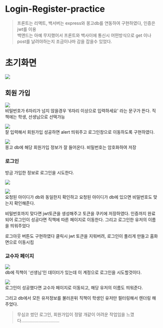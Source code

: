 # Login-Register-practice

> 프론트는 리액트, 백서버는 express와 몽고db를 연동하여 구현하였다, 인증은 jwt를 이용  
백앤드는 아예 무지했어서 프론트와 백사이에 통신시 어떤방식으로 get 이나 post를 날려야하는지 조금이나마 감을 잡을수 있었다.

# 초기화면
![](https://images.velog.io/images/boyfromthewell/post/4b426ed6-5b55-4ccc-94fc-7d95dd1b5bd5/image.png)

## 회원 가입

![](https://images.velog.io/images/boyfromthewell/post/685a10f2-77a0-41c4-830a-cc62d56b8bc7/image.png)  
비밀번호가 6자리가 넘지 않을경우 '6자리 이상으로 입력하세요' 라는 문구가 뜬다. 직책에는 학생, 선생님으로 선택가능

![](https://images.velog.io/images/boyfromthewell/post/6d51892b-0d52-44cb-9cca-a6f52408b7fe/image.png)  
잘 입력해서 회원가입 성공하면 alert 띄워주고 로그인창으로 이동하도록 구현하였다.

![](https://images.velog.io/images/boyfromthewell/post/fed51113-c70b-45ad-9485-b4c626d41a17/image.png)  
몽고 db에 해당 회원가입 정보가 잘 들어온다. 비밀번호는 암호화하여 저장

### 로그인

방금 가입한 정보로 로그인을 시도한다.  

![](https://images.velog.io/images/boyfromthewell/post/6e259e3b-6352-4e55-82e8-5e7972c48ce0/image.png)  

![](https://images.velog.io/images/boyfromthewell/post/29c85900-bbd9-40bf-95fb-a0a1ca3b5949/image.png)  
요청된 아이디가 db와 동일한지 확인하고 요청된 아이디가 db에 있으면 비밀번호도 맞는지 확인해준다.  
  
비밀번호까지 맞다면 jwt토큰을 생성해주고 토큰을 쿠키에 저장하였다. 인증까지 완료 되어 로그인이 성공다면 직책에 따른 페이지로 이동한다. 그리고 로그인한 유저의 이름을 띄워주었다  
  
로그아웃 버튼도 구현하였다 클릭시 jwt 토큰을 지워버려, 로그인이 풀리게 만들고 홈화면으로 이동시킴

### 교수자 페이지

![](https://images.velog.io/images/boyfromthewell/post/fa7cacea-5b62-412b-8d4d-d3292c3db04d/image.png)  
db에 직책이 '선생님'인 데이터가 있는데 이 계정으로 로그인을 시도할것이다.

![](https://images.velog.io/images/boyfromthewell/post/323ee93c-4d8b-4032-8b0e-ec998b48a4b5/image.png)  
로그인이 성공했다면 교수자 페이지로 이동되고, 해당 유저의 이름도 띄워준다.  
  
그리고 db에서 모든 유저정보를 불러온뒤 직책이 학생인 유저만 필터링해서 렌더링 해주었다.

> 무심코 썼던 로그인, 회원가입이 정말 개같이 어려운 작업임을 느꼈다...............................

